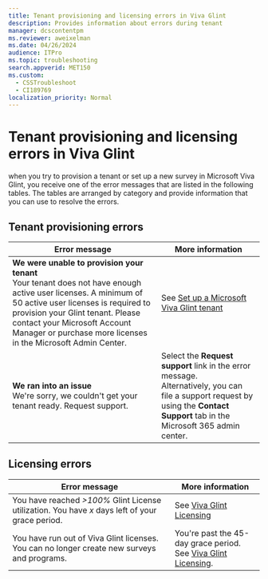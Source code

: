 ```yaml
---
title: Tenant provisioning and licensing errors in Viva Glint
description: Provides information about errors during tenant 
manager: dcscontentpm
ms.reviewer: aweixelman
ms.date: 04/26/2024
audience: ITPro
ms.topic: troubleshooting
search.appverid: MET150
ms.custom: 
  - CSSTroubleshoot
  - CI189769
localization_priority: Normal
---
```


# Tenant provisioning and licensing errors in Viva Glint

when you try to provision a tenant or set up a new survey in Microsoft Viva Glint, you receive one of the error messages that are listed in the following tables. The tables are arranged by category and provide information that you can use to resolve the errors.

## Tenant provisioning errors

| Error message | More information |
|-|-|
| **We were unable to provision your tenant**<br>Your tenant does not have enough active user licenses. A minimum of 50 active user licenses is required to provision your Glint tenant. Please contact your Microsoft Account Manager or purchase more licenses in the Microsoft Admin Center. | See [Set up a Microsoft Viva Glint tenant](/viva/glint/setup/viva-glint-tenant-provision#customers-entitled-for-viva-glint-provisioning") |
| **We ran into an issue**<br>We're sorry, we couldn't get your tenant ready. Request support. | Select the **Request support** link in the error message.<br>Alternatively, you can file a support request by using the **Contact Support** tab in the Microsoft 365 admin center. |

## Licensing errors

| Error message | More information |
|-|-|
| You have reached *>100%* Glint License utilization. You have *x* days left of your grace period. | See [Viva Glint Licensing](/viva/glint/setup/glint-order-teams#notifications-for-exceeding-licenses) |
| You have run out of Viva Glint licenses. You can no longer create new surveys and programs. | You're past the 45-day grace period.<br>See [Viva Glint Licensing](/viva/glint/setup/glint-order-teams#notifications-for-exceeding-licenses). |
